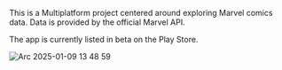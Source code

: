 This is a Multiplatform project centered around exploring Marvel comics data. Data is provided by the official Marvel API.

The app is currently listed in beta on the Play Store.

![Arc 2025-01-09 13 48 59](https://github.com/user-attachments/assets/a9961065-68c9-4d16-abce-9166ef1a7faa)
